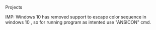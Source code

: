 Projects

IMP: Windows 10 has removed support to escape color sequence in windows 10 , so for running program as intented use "ANSICON" cmd. 

